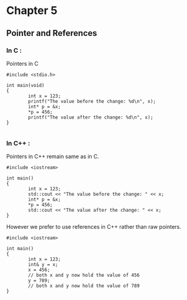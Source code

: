 # Chapter 5

## Pointer and References

### In C :

Pointers in C 

```
#include <stdio.h>

int main(void)
{
        int x = 123;
        printf("The value before the change: %d\n", x);
        int* p = &x;
        *p = 456;
        printf("The value after the change: %d\n", x);
}


```



### In C++ :

Pointers in C++ remain same as in C.

```
#include <iostream>

int main()
{
        int x = 123;
        std::cout << "The value before the change: " << x;
        int* p = &x;
        *p = 456;
        std::cout << "The value after the change: " << x;
}
```

However we prefer to use references in C++ rather than raw pointers.


```
#include <iostream>

int main()
{
        int x = 123;
        int& y = x;
        x = 456;
        // both x and y now hold the value of 456
        y = 789;
        // both x and y now hold the value of 789
}

```
